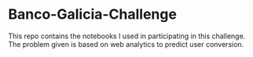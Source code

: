 # Banco-Galicia-Challenge
This repo contains the notebooks I used in participating in this challenge.
The problem given is based on web analytics to predict user conversion.
